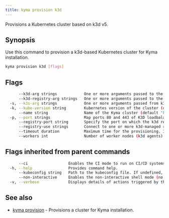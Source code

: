 ```yaml
---
title: kyma provision k3d
---
```


Provisions a Kubernetes cluster based on k3d v5.

## Synopsis

Use this command to provision a k3d-based Kubernetes cluster for Kyma installation.

```bash
kyma provision k3d [flags]
```

## Flags

```bash
      --k3d-arg strings            One or more arguments passed to the k3d provisioning command (e.g. --k3d-arg='--no-rollback')
      --k3d-registry-arg strings   One or more arguments passed to the k3d registry create command (e.g. --k3d-registry-arg='--default-network podman')
  -s, --k3s-arg strings            One or more arguments passed from k3d to the k3s command (format: ARG@NODEFILTER[;@NODEFILTER])
  -k, --kube-version string        Kubernetes version of the cluster (default "1.26.6")
      --name string                Name of the Kyma cluster (default "kyma")
  -p, --port strings               Map ports 80 and 443 of K3D loadbalancer (e.g. -p 80:80@loadbalancer -p 443:443@loadbalancer) (default [80:80@loadbalancer,443:443@loadbalancer])
      --registry-port string       Specify the port on which the k3d registry will be exposed (default "5001")
      --registry-use strings       Connect to one or more k3d-managed registries. Kyma automatically creates a registry for Serverless images.
      --timeout duration           Maximum time for the provisioning. If you want no timeout, enter "0". (default 5m0s)
      --workers int                Number of worker nodes (k3d agents) (default 1)
```

## Flags inherited from parent commands

```bash
      --ci                  Enables the CI mode to run on CI/CD systems. It avoids any user interaction (such as no dialog prompts) and ensures that logs are formatted properly in log files (such as no spinners for CLI steps).
  -h, --help                Provides command help.
      --kubeconfig string   Path to the kubeconfig file. If undefined, Kyma CLI uses the KUBECONFIG environment variable, or falls back "/$HOME/.kube/config".
      --non-interactive     Enables the non-interactive shell mode (no colorized output, no spinner).
  -v, --verbose             Displays details of actions triggered by the command.
```

## See also

* [kyma provision](kyma_provision.md)	 - Provisions a cluster for Kyma installation.

